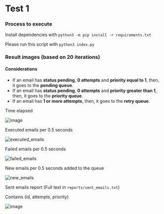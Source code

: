 # Test 1

### Process to execute

Install dependencies with `python3 -m pip install -r requirements.txt`

Please run this script with `python3 index.py`

### Result images (based on 20 iterations)

#### Considerations

- If an email has **status pending**, **0 attempts** and **priority equal to 1**, then, it goes to the **pending queue**.
- If an email has **status pending**, **0 attempts** and **priority greater than 1**, then, it goes to the **priority queue**.
- If an email has **1 or more attempts**, then, it goes to the **retry queue**.

Time elapsed 

![image](https://user-images.githubusercontent.com/34191864/208284243-ce5c571d-1fb8-4938-9252-c867946f9b73.png)


Executed emails per 0.5 seconds

![executed_emails](https://user-images.githubusercontent.com/34191864/208284279-5165bd83-7790-407a-b9e3-c00eaf6bbb29.jpeg)


Failed emails per 0.5 seconds


![failed_emails](https://user-images.githubusercontent.com/34191864/208284282-67fe1ad7-02cc-4c2d-988e-5994c866e882.jpeg)


New emails per 0.5 seconds added to the queue


![new_emails](https://user-images.githubusercontent.com/34191864/208284286-c5ab3a2d-4526-4af0-953b-9603ccececd2.jpeg)



Sent emails report (Full text in `reports/sent_emails.txt`)

Contains (id, attempts, priority) 

![image](https://user-images.githubusercontent.com/34191864/208284343-a41610d6-134f-4d03-a26d-4190160a867e.png)



